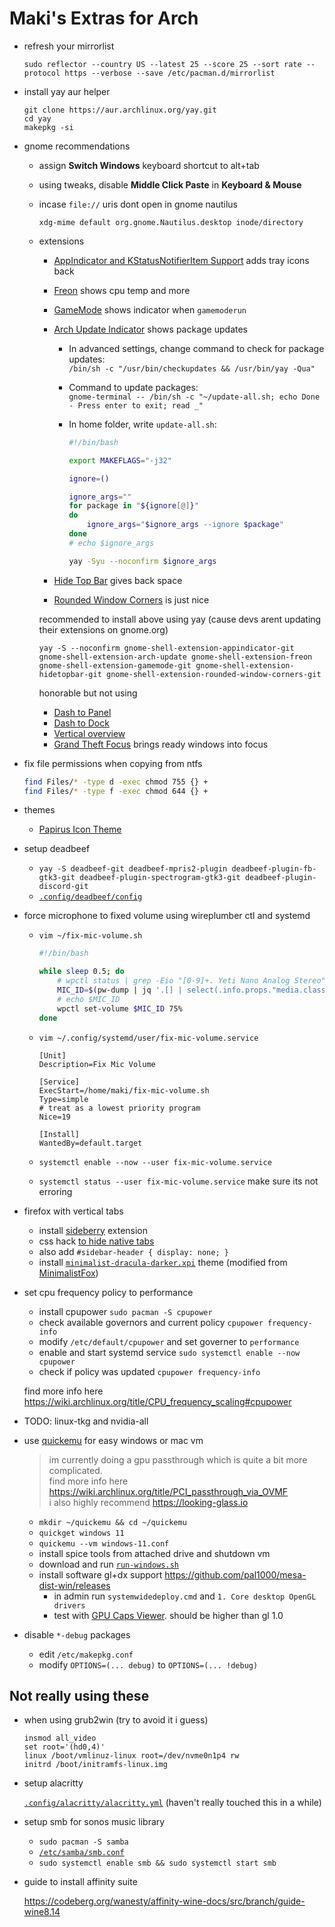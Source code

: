 # Maki's Extras for Arch

-   refresh your mirrorlist

    `sudo reflector --country US --latest 25 --score 25 --sort rate --protocol https --verbose --save /etc/pacman.d/mirrorlist`

-   install yay aur helper

    ```
    git clone https://aur.archlinux.org/yay.git
    cd yay
    makepkg -si
    ```

-   gnome recommendations

    -   assign **Switch Windows** keyboard shortcut to alt+tab

    -   using tweaks, disable **Middle Click Paste** in **Keyboard & Mouse**

    -   incase `file://` uris dont open in gnome nautilus

        `xdg-mime default org.gnome.Nautilus.desktop inode/directory`

    -   extensions

        -   [AppIndicator and KStatusNotifierItem Support](https://extensions.gnome.org/extension/615/appindicator-support/) adds tray icons back
        -   [Freon](https://extensions.gnome.org/extension/841/freon/) shows cpu temp and more
        -   [GameMode](https://extensions.gnome.org/extension/1852/gamemode/) shows indicator when `gamemoderun`
        -   [Arch Update Indicator](https://extensions.gnome.org/extension/1010/archlinux-updates-indicator/) shows package updates

            -   In advanced settings, change command to check for package updates:<br>
                `/bin/sh -c "/usr/bin/checkupdates && /usr/bin/yay -Qua"`
            -   Command to update packages:<br>
                `gnome-terminal -- /bin/sh -c "~/update-all.sh; echo Done - Press enter to exit; read _"`
            -   In home folder, write `update-all.sh`:<br>

                ```bash
                #!/bin/bash

                export MAKEFLAGS="-j32"

                ignore=()

                ignore_args=""
                for package in "${ignore[@]}"
                do
                    ignore_args="$ignore_args --ignore $package"
                done
                # echo $ignore_args

                yay -Syu --noconfirm $ignore_args
                ```

        -   [Hide Top Bar](https://extensions.gnome.org/extension/545/hide-top-bar/) gives back space
        -   [Rounded Window Corners](https://extensions.gnome.org/extension/5237/rounded-window-corners/) is just nice

        recommended to install above using yay (cause devs arent updating their extensions on gnome.org)

        `yay -S --noconfirm gnome-shell-extension-appindicator-git gnome-shell-extension-arch-update gnome-shell-extension-freon gnome-shell-extension-gamemode-git gnome-shell-extension-hidetopbar-git gnome-shell-extension-rounded-window-corners-git`

        honorable but not using

        -   [Dash to Panel](https://extensions.gnome.org/extension/1160/dash-to-panel/)
        -   [Dash to Dock](https://extensions.gnome.org/extension/307/dash-to-dock/)
        -   [Vertical overview](https://extensions.gnome.org/extension/4144/vertical-overview/)
        -   [Grand Theft Focus](https://extensions.gnome.org/extension/5410/grand-theft-focus/) brings ready windows into focus

-   fix file permissions when copying from ntfs

    ```bash
    find Files/* -type d -exec chmod 755 {} +
    find Files/* -type f -exec chmod 644 {} +
    ```

-   themes

    -   [Papirus Icon Theme](https://github.com/PapirusDevelopmentTeam/papirus-icon-theme#kde-colorscheme)

-   setup deadbeef

    -   `yay -S deadbeef-git deadbeef-mpris2-plugin deadbeef-plugin-fb-gtk3-git deadbeef-plugin-spectrogram-gtk3-git deadbeef-plugin-discord-git`
    -   [`.config/deadbeef/config`](https://raw.githubusercontent.com/makitsune/dots/main/.config/deadbeef/config)

-   force microphone to fixed volume using wireplumber ctl and systemd

    -   `vim ~/fix-mic-volume.sh`

        ```bash
        #!/bin/bash

        while sleep 0.5; do
            # wpctl status | grep -Eio "[0-9]+. Yeti Nano Analog Stereo" | grep -Eio "[0-9]+"
            MIC_ID=$(pw-dump | jq '.[] | select(.info.props."media.class"=="Audio/Source") | .info.props | select(."node.nick"=="Yeti Nano") | ."object.id"')
            # echo $MIC_ID
            wpctl set-volume $MIC_ID 75%
        done
        ```

    -   `vim ~/.config/systemd/user/fix-mic-volume.service`

        ```
        [Unit]
        Description=Fix Mic Volume

        [Service]
        ExecStart=/home/maki/fix-mic-volume.sh
        Type=simple
        # treat as a lowest priority program
        Nice=19

        [Install]
        WantedBy=default.target
        ```

    -   `systemctl enable --now --user fix-mic-volume.service`
    -   `systemctl status --user fix-mic-volume.service` make sure its not erroring

-   firefox with vertical tabs

    -   install [sideberry](https://addons.mozilla.org/en-US/firefox/addon/sidebery/) extension
    -   css hack [to hide native tabs](<https://github.com/mbnuqw/sidebery/wiki/Firefox-Styles-Snippets-(via-userChrome.css)#completely-hide-native-tabs-strip>)
    -   also add `#sidebar-header { display: none; }`
    -   install [`minimalist-dracula-darker.xpi`](https://github.com/makidoll/dots/blob/main/other/minimalist-dracula-darker.xpi) theme (modified from [MinimalistFox](https://github.com/canbeardig/MinimalistFox))

-   set cpu frequency policy to performance

    -   install cpupower `sudo pacman -S cpupower`
    -   check available governors and current policy `cpupower frequency-info`
    -   modify `/etc/default/cpupower` and set governer to `performance`
    -   enable and start systemd service `sudo systemctl enable --now cpupower`
    -   check if policy was updated `cpupower frequency-info`

    find more info here https://wiki.archlinux.org/title/CPU_frequency_scaling#cpupower

-   TODO: linux-tkg and nvidia-all

-   use [quickemu](https://aur.archlinux.org/packages/quickemu) for easy windows or mac vm

    > im currently doing a gpu passthrough which is quite a bit more complicated.<br>
    > find more info here https://wiki.archlinux.org/title/PCI_passthrough_via_OVMF<br>
    > i also highly recommend https://looking-glass.io

    -   `mkdir ~/quickemu && cd ~/quickemu`
    -   `quickget windows 11`
    -   `quickemu --vm windows-11.conf`
    -   install spice tools from attached drive and shutdown vm
    -   download and run [`run-windows.sh`](https://github.com/makidoll/dots/blob/main/other/run-windows.sh)
    -   install software gl+dx support https://github.com/pal1000/mesa-dist-win/releases
        -   in admin run `systemwidedeploy.cmd` and `1. Core desktop OpenGL drivers`
        -   test with [GPU Caps Viewer](https://www.geeks3d.com/dlz/). should be higher than gl 1.0

-   disable `*-debug` packages
    -   edit `/etc/makepkg.conf`
    -   modify `OPTIONS=(... debug)` to `OPTIONS=(... !debug)`

## Not really using these

-   when using grub2win (try to avoid it i guess)

    ```
    insmod all_video
    set root='(hd0,4)'
    linux /boot/vmlinuz-linux root=/dev/nvme0n1p4 rw
    initrd /boot/initramfs-linux.img
    ```

-   setup alacritty

    [`.config/alacritty/alacritty.yml`](https://raw.githubusercontent.com/makitsune/dots/main/.config/alacritty/alacritty.yml) (haven't really touched this in a while)

-   setup smb for sonos music library

    -   `sudo pacman -S samba`
    -   [`/etc/samba/smb.conf`](https://raw.githubusercontent.com/makitsune/dots/main/etc/samba/smb.conf)
    -   `sudo systemctl enable smb && sudo systemctl start smb`

-   guide to install affinity suite

    https://codeberg.org/wanesty/affinity-wine-docs/src/branch/guide-wine8.14
